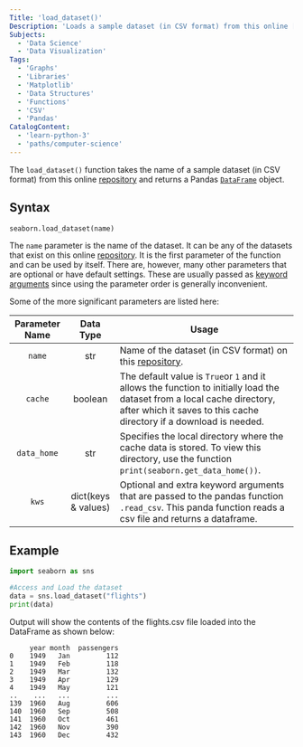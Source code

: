 ```yaml
---
Title: 'load_dataset()'
Description: 'Loads a sample dataset (in CSV format) from this online [repository](https://github.com/mwaskom/seaborn-data).'
Subjects:
  - 'Data Science'
  - 'Data Visualization'
Tags:
  - 'Graphs'
  - 'Libraries'
  - 'Matplotlib'
  - 'Data Structures'
  - 'Functions'
  - 'CSV'
  - 'Pandas'
CatalogContent:
  - 'learn-python-3'
  - 'paths/computer-science'
---
```


The `load_dataset()` function takes the name of a sample dataset (in CSV format) from this online [repository](https://github.com/mwaskom/seaborn-data) and returns a Pandas [`DataFrame`](https://www.codecademy.com/resources/docs/pandas/dataframe) object.

## Syntax

```pseudo
seaborn.load_dataset(name)
```

The `name` parameter is the name of the dataset. It can be any of the datasets that exist on this online [repository](https://github.com/mwaskom/seaborn-data). It is the first parameter of the function and can be used by itself. There are, however, many other parameters that are optional or have default settings. These are usually passed as [keyword arguments](https://www.codecademy.com/resources/docs/python/functions/arguments-parameters) since using the parameter order is generally inconvenient.

Some of the more significant parameters are listed here:

|    Parameter Name    |         Data Type          | Usage                                                                                                                                        |
| :------------------: | :------------------------: | -------------------------------------------------------------------------------------------------------------------------------------------- |
|       `name`         |            str             | Name of the dataset (in CSV format) on this [repository](https://github.com/mwaskom/seaborn-data).                                                                                                              |
|        `cache`       |            boolean         | The default value is `True`or `1` and it allows the function to initially load the dataset from a local cache directory, after which it saves to this cache directory if a download is needed. |                                                 |
|     `data_home`      |            str             | Specifies the local directory where the cache data is stored. To view this directory, use the function `print(seaborn.get_data_home())`.        |                                                                                                                             |
|       `kws`          |   dict(keys & values)      | Optional and extra keyword arguments that are passed to the pandas function `.read_csv`. This panda function reads a csv file and returns a dataframe. |                                                                                     |

## Example

```py
import seaborn as sns

#Access and Load the dataset
data = sns.load_dataset("flights")
print(data)
```

Output will show the contents of the flights.csv file loaded into the DataFrame as shown below:

```shell
     year month  passengers
0    1949   Jan         112
1    1949   Feb         118
2    1949   Mar         132
3    1949   Apr         129
4    1949   May         121
..    ...   ...         ...
139  1960   Aug         606
140  1960   Sep         508
141  1960   Oct         461
142  1960   Nov         390
143  1960   Dec         432
```